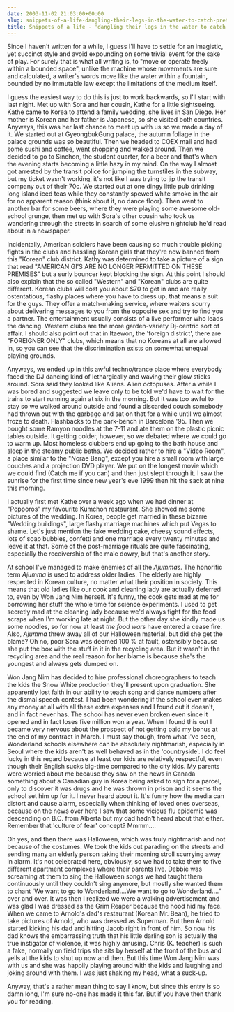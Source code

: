 ```yaml
---
date: 2003-11-02 21:03:00+00:00
slug: snippets-of-a-life-dangling-their-legs-in-the-water-to-catch-pretend-fish
title: Snippets of a life - 'dangling their legs in the water to catch pretend fish'
---
```


Since I haven't written for a while, I guess I'll have to settle for an imagistic, yet succinct style and avoid expounding on some trivial event for the sake of play. For surely that is what all writing is, to "move or operate freely within a bounded space", unlike the machine whose movements are sure and calculated, a writer's words move like the water within a fountain, bounded by no immutable law except the limitations of the medium itself. 

I guess the easiest way to do this is just to work backwards, so I'll start with last night. Met up with Sora and her cousin, Kathe for a little sightseeing. Kathe came to Korea to attend a family wedding, she lives in San Diego. Her mother is Korean and her father is Japanese, so she visited both countries. Anyways, this was her last chance to meet up with us so we made a day of it. We started out at GyeongbukGung palace, the autumn foliage in the palace grounds was so beautiful. Then we headed to COEX mall and had some sushi and coffee, went shopping and walked around. Then we decided to go to Sinchon, the student quarter, for a beer and that's when the evening starts becoming a little hazy in my mind. On the way I almost got arrested by the transit police for jumping the turnstiles in the subway, but my ticket wasn't working, it's not like I was trying to jip the transit company out of their 70c. We started out at one dingy little pub drinking long island iced teas while they constantly spewed white smoke in the air for no apparent reason (think about it, no dance floor). Then went to another bar for some beers, where they were playing some awesome old-school grunge, then met up with Sora's other cousin who took us wandering through the streets in search of some elusive nightclub he'd read about in a newspaper. 

Incidentally, American soldiers have been causing so much trouble picking fights in the clubs and hassling Korean girls that they're now banned from this "Korean" club district. Kathy was determined to take a picture of a sign that read "AMERICAN GI'S ARE NO LONGER PERMITTED ON THESE PREMISES" but a surly bouncer kept blocking the sign. At this point I should also explain that the so called "Western" and "Korean" clubs are quite different. Korean clubs will cost you about $70 to get in and are really ostentatious, flashy places where you have to dress up, that means a suit for the guys. They offer a match-making service, where waiters scurry about delivering messages to you from the opposite sex and try to find you a partner. The entertainment usually consists of a live performer who leads the dancing. Western clubs are the more garden-variety Dj-centric sort of affair. I should also point out that in Itaewon, the 'foreign district', there are "FOREIGNER ONLY" clubs, which means that no Koreans at all are allowed in, so you can see that the discrimination exists on somewhat unequal playing grounds. 

Anyways, we ended up in this awful techno/trance place where everybody faced the DJ dancing kind of lethargically and waving their glow sticks around. Sora said they looked like Aliens. Alien octopuses. After a while I was bored and suggested we leave only to be told we'd have to wait for the trains to start running again at six in the morning. But it was too awful to stay so we walked around outside and found a discarded couch somebody had thrown out with the garbage and sat on that for a while until we almost froze to death. Flashbacks to the park-bench in Barcelona '95. Then we bought some Ramyon noodles at the 7-11 and ate them on the plastic picnic tables outside. It getting colder, however, so we debated where we could go to warm up. Most homeless clubbers end up going to the bath house and sleep in the steamy public baths. We decided rather to hire a "Video Room", a place similar to the "Norae Bang", except you hire a small room with large couches and a projection DVD player. We put on the longest movie which we could find (Catch me if you can) and then just slept through it. I saw the sunrise for the first time since new year's eve 1999 then hit the sack at nine this morning.

I actually first met Kathe over a week ago when we had dinner at "Popporos" my favourite Kumchon restaurant. She showed me some pictures of the wedding. In Korea, people get married in these bizarre "Wedding buildings", large flashy marriage machines which put Vegas to shame. Let's just mention the fake wedding cake, cheesy sound effects, lots of soap bubbles, confetti and one marriage every twenty minutes and leave it at that. Some of the post-marriage rituals are quite fascinating, especially the receivership of the male dowry, but that's another story.

At school I've managed to make enemies of all the _Ajummas_. The honorific term _Ajumma_ is used to address older ladies. The elderly are highly respected in Korean culture, no matter what their position in society. This means that old ladies like our cook and cleaning lady are actually deferred to, even by Won Jang Nim herself. It's funny, the cook gets mad at me for borrowing her stuff the whole time for science experiments. I used to get secretly mad at the cleaning lady because we'd always fight for the food scraps when I'm working late at night. But the other day she kindly made us some noodles, so for now at least _the food wars_ have entered a cease fire. Also, _Ajumma_ threw away all of our Halloween material, but did she get the blame? Oh no, poor Sora was deemed 100 % at fault, ostensibly because she put the box with the stuff in it in the recycling area. But it wasn't in the recycling area and the real reason for her blame is because she's the youngest and always gets dumped on.

Won Jang Nim has decided to hire professional choreographers to teach the kids the Snow White production they'll present upon graduation. She apparently lost faith in our ability to teach song and dance numbers after the dismal speech contest. I had been wondering if the school even makes any money at all with all these extra expenses and I found out it doesn't, and in fact never has. The school has never even broken even since it opened and in fact loses five million won a year. When I found this out I became very nervous about the prospect of not getting paid my bonus at the end of my contract in March. I must say though, from what I've seen, Wonderland schools elsewhere can be absolutely nightmarish, especially in Seoul where the kids aren't as well behaved as in the 'countryside'. I do feel lucky in this regard because at least our kids are relatively respectful, even though their English sucks big-time compared to the city kids. My parents were worried about me because they saw on the news in Canada something about a Canadian guy in Korea being asked to sign for a parcel, only to discover it was drugs and he was thrown in prison and it seems the school set him up for it. I never heard about it. It's funny how the media can distort and cause alarm, especially when thinking of loved ones overseas, because on the news over here I saw that some vicious flu epidemic was descending on B.C. from Alberta but my dad hadn't heard about that either. Remember that 'culture of fear' concept? Mmmm....

Oh yes, and then there was Halloween, which was truly nightmarish and not because of the costumes. We took the kids out parading on the streets and sending many an elderly person taking their morning stroll scurrying away in alarm. It's not celebrated here, obviously, so we had to take them to five different apartment complexes where their parents live. Debbie was screaming at them to sing the Halloween songs we had taught them continuously until they couldn't sing anymore, but mostly she wanted them to chant  'We want to go to Wonderland....We want to go to Wonderland...." over and over. It was then I realized we were a walking advertisement and was glad I was dressed as the Grim Reaper because the hood hid my face. When we came to Arnold's dad's restaurant (Korean Mr. Bean), he tried to take pictures of Arnold, who was dressed as Superman. But then Arnold started kicking his dad and hitting Jacob right in front of him. So now his dad knows the embarrassing truth that his little darling son is actually the true instigator of violence, it was highly amusing. Chris (K. teacher) is such a fake, normally on field trips she sits by herself at the front of the bus and yells at the kids to shut up now and then. But this time Won Jang Nim was with us and she was happily playing around with the kids and laughing and joking around with them. I was just shaking my head, what a suck-up. 

Anyway, that's a rather mean thing to say I know, but since this entry is so damn long, I'm sure no-one has made it this far. But if you have then thank you for reading.
